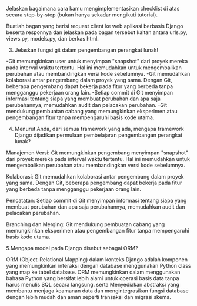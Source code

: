 


Jelaskan bagaimana cara kamu mengimplementasikan checklist di atas secara step-by-step (bukan hanya sekadar mengikuti tutorial).


Buatlah bagan yang berisi request client ke web aplikasi berbasis Django beserta responnya dan jelaskan pada bagan tersebut kaitan antara urls.py, views.py, models.py, dan berkas html.


3. Jelaskan fungsi git dalam pengembangan perangkat lunak!

-Git memungkinkan user untuk menyimpan "snapshot" dari proyek mereka pada interval waktu tertentu. Hal ini memudahkan untuk mengembalikan perubahan atau membandingkan versi kode sebelumnya.
-Git memudahkan kolaborasi antar pengembang dalam proyek yang sama. Dengan Git, beberapa pengembang dapat bekerja pada fitur yang berbeda tanpa mengganggu pekerjaan orang lain.
-Setiap commit di Git menyimpan informasi tentang siapa yang membuat perubahan dan apa saja perubahannya, memudahkan audit dan pelacakan perubahan.
-Git mendukung pembuatan cabang yang memungkinkan eksperimen atau pengembangan fitur tanpa mempengaruhi basis kode utama.


4. Menurut Anda, dari semua framework yang ada, mengapa framework Django dijadikan permulaan pembelajaran pengembangan perangkat lunak?

Manajemen Versi: Git memungkinkan pengembang menyimpan "snapshot" dari proyek mereka pada interval waktu tertentu. Hal ini memudahkan untuk mengembalikan perubahan atau membandingkan versi kode sebelumnya.

Kolaborasi: Git memudahkan kolaborasi antar pengembang dalam proyek yang sama. Dengan Git, beberapa pengembang dapat bekerja pada fitur yang berbeda tanpa mengganggu pekerjaan orang lain.

Pencatatan: Setiap commit di Git menyimpan informasi tentang siapa yang membuat perubahan dan apa saja perubahannya, memudahkan audit dan pelacakan perubahan.

Branching dan Merging: Git mendukung pembuatan cabang yang memungkinkan eksperimen atau pengembangan fitur tanpa mempengaruhi basis kode utama.


5.Mengapa model pada Django disebut sebagai ORM?

ORM (Object-Relational Mapping) dalam konteks Django adalah komponen yang memungkinkan interaksi dengan database menggunakan Python class yang map ke tabel database. ORM memungkinkan dalam
menggunakan bahasa Python yang bersifat lebih alami untuk operasi basis data tanpa harus menulis SQL secara langsung. serta Menyediakan abstraksi yang membantu menjaga keamanan data dan mengintegrasikan fungsi database dengan lebih mudah dan aman seperti transaksi dan migrasi skema.



